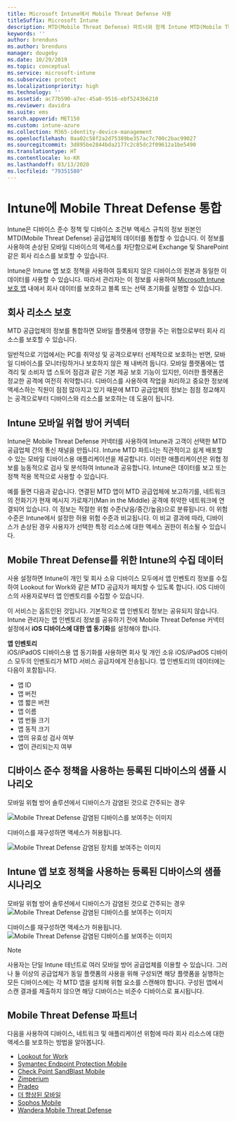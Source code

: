 ```yaml
---
title: Microsoft Intune에서 Mobile Threat Defense 사용
titleSuffix: Microsoft Intune
description: MTD(Mobile Threat Defense) 파트너와 함께 Intune MTD(Mobile Threat Defense)를 사용하여 디바이스 위험에 따라 회사 리소스에 대한 액세스를 보호합니다.
keywords: ''
author: brenduns
ms.author: brenduns
manager: dougeby
ms.date: 10/29/2019
ms.topic: conceptual
ms.service: microsoft-intune
ms.subservice: protect
ms.localizationpriority: high
ms.technology: ''
ms.assetid: ac77b590-a7ec-45a0-9516-ebf5243b6210
ms.reviewer: davidra
ms.suite: ems
search.appverid: MET150
ms.custom: intune-azure
ms.collection: M365-identity-device-management
ms.openlocfilehash: 0aa02c58f2a2d75389be357ac7c700c2bac99027
ms.sourcegitcommit: 3d895be2844bda2177c2c85dc2f09612a1be5490
ms.translationtype: HT
ms.contentlocale: ko-KR
ms.lasthandoff: 03/13/2020
ms.locfileid: "79351580"
---
```

# <a name="mobile-threat-defense-integration-with-intune"></a>Intune에 Mobile Threat Defense 통합

Intune은 디바이스 준수 정책 및 디바이스 조건부 액세스 규칙의 정보 원본인 MTD(Mobile Threat Defense) 공급업체의 데이터를 통합할 수 있습니다. 이 정보를 사용하여 손상된 모바일 디바이스의 액세스를 차단함으로써 Exchange 및 SharePoint 같은 회사 리소스를 보호할 수 있습니다.

Intune은 Intune 앱 보호 정책을 사용하여 등록되지 않은 디바이스의 원본과 동일한 이 데이터를 사용할 수 있습니다. 따라서 관리자는 이 정보를 사용하여 [Microsoft Intune 보호 앱](../apps/apps-supported-intune-apps.md) 내에서 회사 데이터를 보호하고 블록 또는 선택 초기화를 실행할 수 있습니다.

## <a name="protect-corporate-resources"></a>회사 리소스 보호

MTD 공급업체의 정보를 통합하면 모바일 플랫폼에 영향을 주는 위협으로부터 회사 리소스를 보호할 수 있습니다.  

일반적으로 기업에서는 PC를 취약성 및 공격으로부터 선제적으로 보호하는 반면, 모바일 디바이스를 모니터링하거나 보호하지 않은 채 내버려 둡니다. 모바일 플랫폼에는 앱 격리 및 소비자 앱 스토어 점검과 같은 기본 제공 보호 기능이 있지만, 이러한 플랫폼은 정교한 공격에 여전히 취약합니다. 디바이스를 사용하여 작업을 처리하고 중요한 정보에 액세스하는 직원이 점점 많아지고 있기 때문에 MTD 공급업체의 정보는 점점 정교해지는 공격으로부터 디바이스와 리소스를 보호하는 데 도움이 됩니다.

## <a name="intune-mobile-threat-defense-connectors"></a>Intune 모바일 위협 방어 커넥터

Intune은 Mobile Threat Defense 커넥터를 사용하여 Intune과 고객이 선택한 MTD 공급업체 간의 통신 채널을 만듭니다. Intune MTD 파트너는 직관적이고 쉽게 배포할 수 있는 모바일 디바이스용 애플리케이션을 제공합니다. 이러한 애플리케이션은 위협 정보를 능동적으로 검사 및 분석하여 Intune과 공유합니다. Intune은 데이터를 보고 또는 정책 적용 목적으로 사용할 수 있습니다.

예를 들면 다음과 같습니다. 연결된 MTD 앱이 MTD 공급업체에 보고하기를, 네트워크의 전화기가 현재 메시지 가로채기(Man in the Middle) 공격에 취약한 네트워크에 연결되어 있습니다. 이 정보는 적절한 위험 수준(낮음/중간/높음)으로 분류됩니다. 이 위험 수준은 Intune에서 설정한 허용 위험 수준과 비교됩니다. 이 비교 결과에 따라, 디바이스가 손상된 경우 사용자가 선택한 특정 리소스에 대한 액세스 권한이 취소될 수 있습니다.

## <a name="data-that-intune-collects-for-mobile-threat-defense"></a>Mobile Threat Defense를 위한 Intune의 수집 데이터

사용 설정하면 Intune이 개인 및 회사 소유 디바이스 모두에서 앱 인벤토리 정보를 수집하여 Lookout for Work와 같은 MTD 공급자가 페치할 수 있도록 합니다. iOS 디바이스의 사용자로부터 앱 인벤토리를 수집할 수 있습니다.

이 서비스는 옵트인된 것입니다. 기본적으로 앱 인벤토리 정보는 공유되지 않습니다. Intune 관리자는 앱 인벤토리 정보를 공유하기 전에 Mobile Threat Defense 커넥터 설정에서 **iOS 디바이스에 대한 앱 동기화**를 설정해야 합니다.

**앱 인벤토리**  
iOS/iPadOS 디바이스용 앱 동기화를 사용하면 회사 및 개인 소유 iOS/iPadOS 디바이스 모두의 인벤토리가 MTD 서비스 공급자에게 전송됩니다. 앱 인벤토리의 데이터에는 다음이 포함됩니다.

- 앱 ID
- 앱 버전
- 앱 짧은 버전
- 앱 이름
- 앱 번들 크기
- 앱 동적 크기
- 앱의 유효성 검사 여부
- 앱이 관리되는지 여부

## <a name="sample-scenarios-for-enrolled-devices-using-device-compliance-policies"></a>디바이스 준수 정책을 사용하는 등록된 디바이스의 샘플 시나리오

모바일 위협 방어 솔루션에서 디바이스가 감염된 것으로 간주되는 경우

![Mobile Threat Defense 감염된 디바이스를 보여주는 이미지](./media/mobile-threat-defense/MTD-image-1.png)

디바이스를 재구성하면 액세스가 허용됩니다.

![Mobile Threat Defense 감염된 장치를 보여주는 이미지](./media/mobile-threat-defense/MTD-image-2.png)

## <a name="sample-scenarios-for-unenrolled-devices-using-intune-app-protection-policies"></a>Intune 앱 보호 정책을 사용하는 등록된 디바이스의 샘플 시나리오

모바일 위협 방어 솔루션에서 디바이스가 감염된 것으로 간주되는 경우<br>
![Mobile Threat Defense 감염된 디바이스를 보여주는 이미지](./media/mobile-threat-defense/MTD-image-3.png)

디바이스를 재구성하면 액세스가 허용됩니다.<br>
![Mobile Threat Defense 감염된 디바이스를 보여주는 이미지](./media/mobile-threat-defense/MTD-image-4.png)

> [!NOTE]
> 사용자는 단일 Intune 테넌트로 여러 모바일 방어 공급업체를 이용할 수 있습니다. 그러나 둘 이상의 공급업체가 동일 플랫폼의 사용을 위해 구성되면 해당 플랫폼을 실행하는 모든 디바이스에는 각 MTD 앱을 설치해 위협 요소를 스캔해야 합니다. 구성된 앱에서 스캔 결과를 제출하지 않으면 해당 디바이스는 비준수 디바이스로 표시됩니다. 

## <a name="mobile-threat-defense-partners"></a>Mobile Threat Defense 파트너

다음을 사용하여 디바이스, 네트워크 및 애플리케이션 위험에 따라 회사 리소스에 대한 액세스를 보호하는 방법을 알아봅니다.

- [Lookout for Work](lookout-mobile-threat-defense-connector.md)
- [Symantec Endpoint Protection Mobile](skycure-mobile-threat-defense-connector.md)
- [Check Point SandBlast Mobile](checkpoint-sandblast-mobile-mobile-threat-defense-connector.md)
- [Zimperium](zimperium-mobile-threat-defense-connector.md)
- [Pradeo](pradeo-mobile-threat-defense-connector.md)
- [더 향상된 모바일](better-mobile-threat-defense-connector.md)
- [Sophos Mobile](sophos-mtd-connector.md)
- [Wandera Mobile Threat Defense](wandera-mtd-connector.md)
